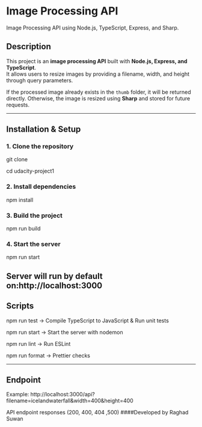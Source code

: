 
# Image Processing API
Image Processing API using Node.js, TypeScript, Express, and Sharp.

##  Description
This project is an **image processing API** built with **Node.js, Express, and TypeScript**.  
It allows users to resize images by providing a filename, width, and height through query parameters.  

If the processed image already exists in the `thumb` folder, it will be returned directly. Otherwise, the image is resized using **Sharp** and stored for future requests.

---

##  Installation & Setup

### 1. Clone the repository

git clone <your-repo-url>

cd udacity-project1
### 2. Install dependencies
npm install

### 3. Build the project
npm run build

### 4. Start the server
npm run start

Server will run by default on:http://localhost:3000
---
## Scripts
npm run test → Compile TypeScript to JavaScript & Run unit tests

npm run start → Start the server with nodemon

npm run lint → Run ESLint

npm run format → Prettier checks

---
## Endpoint
Example:
http://localhost:3000/api?filename=icelandwaterfall&width=400&height=400

API endpoint responses (200, 400, 404 ,500)
####Developed by Raghad Suwan
